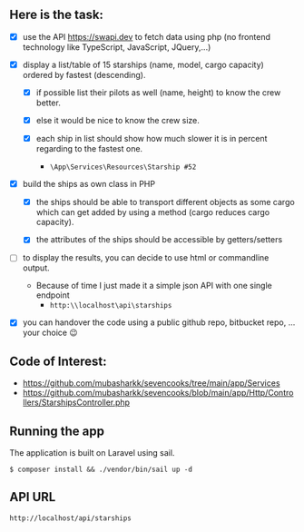 ## Here is the task:

* [x] use the API https://swapi.dev  to fetch data using php  (no frontend technology like TypeScript, JavaScript, JQuery,...)

* [x] display a list/table of 15 starships (name, model, cargo capacity) ordered by fastest (descending).

  * [x] if possible list their pilots as well (name, height) to know the crew better.

  * [x] else it would be nice to know the crew size.

  * [x] each ship in list should show how much slower it is in percent regarding to the fastest one.
    * `\App\Services\Resources\Starship #52`

* [x] build the ships as own class in PHP

  * [x] the ships should be able to transport different objects as some cargo  which can get added by using a method (cargo reduces cargo capacity).

  * [x] the attributes of the ships should be accessible by getters/setters



* [ ] to display the results, you can decide to use html or commandline output.
  * Because of time I just made it a simple json API with one single endpoint 
    * `http:\\localhost\api\starships`

* [x] you can handover the code using a public github repo, bitbucket repo, …  your choice 😉

## Code of Interest:

* https://github.com/mubasharkk/sevencooks/tree/main/app/Services
* https://github.com/mubasharkk/sevencooks/blob/main/app/Http/Controllers/StarshipsController.php


## Running the app

The application is built on Laravel using sail. 

```
$ composer install && ./vendor/bin/sail up -d

```

## API URL

`http://localhost/api/starships`
